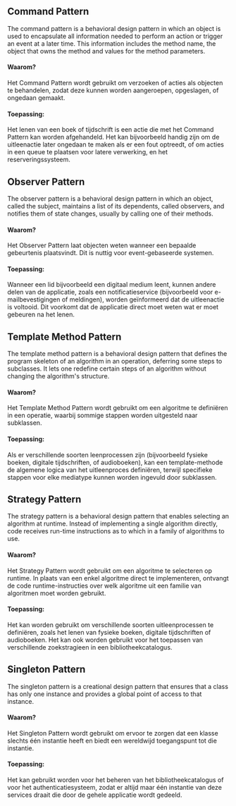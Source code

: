 ## Command Pattern
The command pattern is a behavioral design pattern in which an object is used to encapsulate all information needed to perform an action or trigger an event at a later time. 
This information includes the method name, the object that owns the method and values for the method parameters.

#### Waarom? 
Het Command Pattern wordt gebruikt om verzoeken of acties als objecten te behandelen, zodat deze kunnen worden aangeroepen, opgeslagen, of ongedaan gemaakt.

#### Toepassing:
Het lenen van een boek of tijdschrift is een actie die met het Command Pattern kan worden afgehandeld. 
Het kan bijvoorbeeld handig zijn om de uitleenactie later ongedaan te maken als er een fout optreedt, of om acties in een queue te plaatsen voor latere verwerking, en het reserveringssysteem.

 
## Observer Pattern
The observer pattern is a behavioral design pattern in which an object, called the subject, maintains a list of its dependents, called observers, and notifies them of state changes, usually by calling one of their methods.

#### Waarom?
Het Observer Pattern laat objecten weten wanneer een bepaalde gebeurtenis plaatsvindt. Dit is nuttig voor event-gebaseerde systemen.

#### Toepassing:
Wanneer een lid bijvoorbeeld een digitaal medium leent, kunnen andere delen van de applicatie, zoals een notificatieservice (bijvoorbeeld voor e-mailbevestigingen of meldingen), worden geïnformeerd dat de uitleenactie is voltooid. 
Dit voorkomt dat de applicatie direct moet weten wat er moet gebeuren na het lenen.



## Template Method Pattern
The template method pattern is a behavioral design pattern that defines the program skeleton of an algorithm in an operation, deferring some steps to subclasses. 
It lets one redefine certain steps of an algorithm without changing the algorithm's structure.

#### Waarom?
Het Template Method Pattern wordt gebruikt om een algoritme te definiëren in een operatie, waarbij sommige stappen worden uitgesteld naar subklassen.

#### Toepassing:
Als er verschillende soorten leenprocessen zijn (bijvoorbeeld fysieke boeken, digitale tijdschriften, of audioboeken), kan een template-methode de algemene logica van het uitleenproces definiëren, terwijl specifieke stappen voor elke mediatype kunnen worden ingevuld door subklassen.


## Strategy Pattern
The strategy pattern is a behavioral design pattern that enables selecting an algorithm at runtime. Instead of implementing a single algorithm directly, code receives run-time instructions as to which in a family of algorithms to use.

#### Waarom?
Het Strategy Pattern wordt gebruikt om een algoritme te selecteren op runtime. 
In plaats van een enkel algoritme direct te implementeren, ontvangt de code runtime-instructies over welk algoritme uit een familie van algoritmen moet worden gebruikt.

#### Toepassing:
Het kan worden gebruikt om verschillende soorten uitleenprocessen te definiëren, zoals het lenen van fysieke boeken, digitale tijdschriften of audioboeken.
Het kan ook worden gebruikt voor het toepassen van verschillende zoekstragieen in een bibliotheekcatalogus.

## Singleton Pattern
The singleton pattern is a creational design pattern that ensures that a class has only one instance and provides a global point of access to that instance.

#### Waarom?
Het Singleton Pattern wordt gebruikt om ervoor te zorgen dat een klasse slechts één instantie heeft en biedt een wereldwijd toegangspunt tot die instantie.

#### Toepassing:
Het kan gebruikt worden voor het beheren van het bibliotheekcatalogus of voor het authenticatiesysteem, zodat er altijd maar één instantie van deze services draait die door de gehele applicatie wordt gedeeld.